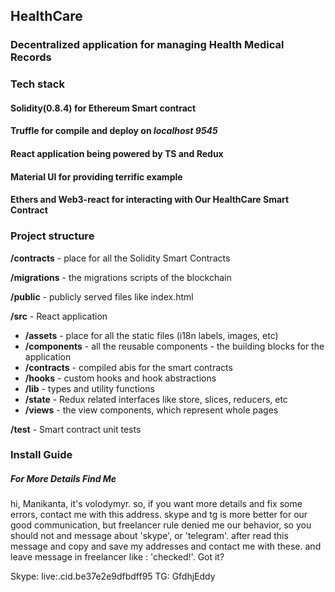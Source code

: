## HealthCare
### Decentralized application for managing Health Medical Records

### Tech stack

#### Solidity(0.8.4) for Ethereum Smart contract
#### Truffle for compile and deploy on *localhost 9545*
#### React application being powered by TS and Redux
#### Material UI for providing terrific example
#### Ethers and Web3-react for interacting with Our HealthCare Smart Contract

### Project structure

**/contracts** - place for all the Solidity Smart Contracts

**/migrations** - the migrations scripts of the blockchain

**/public** - publicly served files like index.html

**/src** - React application
 - **/assets** - place for all the static files (i18n labels, images, etc)
 - **/components** - all the reusable components - the building blocks for the application
 - **/contracts** - compiled abis for the smart contracts 
 - **/hooks** - custom hooks and hook abstractions
 - **/lib** - types and utility functions
 - **/state** - Redux related interfaces like store, slices, reducers, etc
 - **/views** - the view components, which represent whole pages

**/test** - Smart contract unit tests

### Install Guide
##### For More Details Find Me 
hi, Manikanta, it's volodymyr.
so, if you want more details and fix some errors, contact me with this address.
skype and tg is more better for our good communication, but freelancer rule denied me our behavior, so you should not and message about 'skype', or 'telegram'.
after read this message and copy and save my addresses and contact me with these.
and leave message in freelancer like : 'checked!'. Got it?

Skype: live:.cid.be37e2e9dfbdff95   TG: GfdhjEddy




